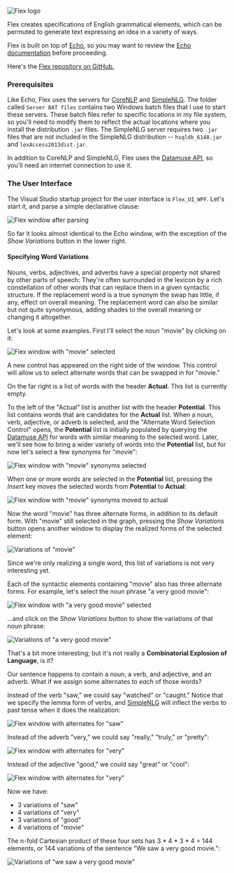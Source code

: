 ![Flex logo](/images/FlexLogo.png)

Flex creates specifications of English grammatical elements, which can be permuted to generate text expressing an idea in a variety of ways.

Flex is built on top of [Echo](https://github.com/GregWickham/Echo), so you may want to review the [Echo documentation](https://gregwickham.github.io/Echo/) before proceeding.

Here's the [Flex repository on GitHub.](https://github.com/GregWickham/Flex)

### Prerequisites

Like Echo, Flex uses the servers for [CoreNLP](https://stanfordnlp.github.io/CoreNLP/) and [SimpleNLG](https://github.com/simplenlg/simplenlg).  The folder called `Server BAT files` contains two Windows batch files that I use to start these servers.  These batch files refer to specific locations in my file system, so you'll need to modify them to reflect the actual locations where you install the distribution `.jar` files.  The SimpleNLG server requires two `.jar` files that are not included in the SimpleNLG distribution -- `hsqldb_6148.jar` and `lexAccess2013dist.jar`.

In addition to CoreNLP and SimpleNLG, Flex uses the [Datamuse API](https://www.datamuse.com/api/), so you'll need an internet connection to use it.

### The User Interface

The Visual Studio startup project for the user interface is `Flex_UI_WPF`.  Let's start it, and parse a simple declarative clause:

![Flex window after parsing](/images/ParsedSDC.jpg)

So far it looks almost identical to the Echo window, with the exception of the *Show Variations* button in the lower right.

#### Specifying Word Variations

Nouns, verbs, adjectives, and adverbs have a special property not shared by other parts of speech:  They're often surrounded in the lexicon by a rich constellation of other words that can replace them in a given syntactic structure.  If the replacement word is a true synonym the swap has little, if any, effect on overall meaning.  The replacement word can also be similar but not quite synonymous, adding shades to the overall meaning or changing it altogether.

Let's look at some examples.  First I'll select the noun "movie" by clicking on it:

![Flex window with "movie" selected](/images/MovieSelected.jpg)

A new control has appeared on the right side of the window.  This control will allow us to select alternate words that can be swapped in for "movie."

On the far right is a list of words with the header **Actual**.  This list is currently empty.

To the left of the "Actual" list is another list with the header **Potential**.  This list contains words that are candidates for the **Actual** list.  When a noun, verb, adjective, or adverb is selected, and the "Alternate Word Selection Control" opens, the **Potential** list is initially populated by querying the [Datamuse API](https://www.datamuse.com/api/) for words with similar meaning to the selected word.  Later, we'll see how to bring a wider variety of words into the **Potential** list, but for now let's select a few synonyms for "movie":

![Flex window with "movie" synonyms selected](/images/MovieSynonymsSelected.jpg)

When one or more words are selected in the **Potential** list, pressing the *Insert* key moves the selected words from **Potential** to **Actual**:

![Flex window with "movie" synonyms moved to actual](/images/MovieSynonymsMovedToActual.jpg)

Now the word "movie" has three alternate forms, in addition to its default form.  With "movie" still selected in the graph, pressing the *Show Variations* button opens another window to display the realized forms of the selected element:

![Variations of "movie"](/images/VariationsOfMovie.jpg)

Since we're only realizing a single word, this list of variations is not very interesting yet.

Each of the syntactic elements containing "movie" also has three alternate forms.  For example, let's select the noun phrase "a very good movie":

![Flex window with "a very good movie" selected](/images/AVeryGoodMovieSelected.jpg)

...and click on the *Show Variations* button to show the variations of that noun phrase:

![Variations of "a very good movie"](/images/VariationsOfAVeryGoodMovie.jpg)

That's a bit more interesting; but it's not really a **Combinatorial Explosion of Language**, is it?

Our sentence happens to contain a noun, a verb, and adjective, and an adverb.  What if we assign some alternates to *each* of those words?

Instead of the verb "saw," we could say "watched" or "caught."  Notice that we specify the lemma form of verbs, and [SimpleNLG](https://github.com/simplenlg/simplenlg) will inflect the verbs to past tense when it does the realization:

![Flex window with alternates for "saw"](/images/AlternatesForSaw.jpg)

Instead of the adverb "very," we could say "really," "truly," or "pretty":

![Flex window with alternates for "very"](/images/AlternatesForVery.jpg)

Instead of the adjective "good," we could say "great" or "cool":

![Flex window with alternates for "very"](/images/AlternatesForGood.jpg)

Now we have:

* 3 variations of "saw"
* 4 variations of "very"
* 3 variations of "good"
* 4 variations of "movie"

The n-fold Cartesian product of these four sets has 3 * 4 * 3 * 4 = 144 elements, or 144 variations of the sentence "We saw a very good movie.":

![Variations of "we saw a very good movie"](/images/VariationsOfWeSawAVeryGoodMovie.jpg)

